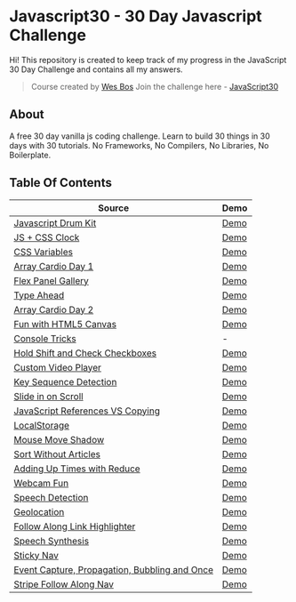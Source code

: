 # Javascript30 - 30 Day Javascript Challenge

Hi!
This repository is created to keep track of my progress in the JavaScript 30 Day Challenge and contains all my answers.

> Course created by [Wes Bos](https://github.com/wesbos) Join the challenge here - [JavaScript30](https://javascript30.com/account)

## About

A free 30 day vanilla js coding challenge. Learn to build 30 things in 30 days with 30 tutorials. No Frameworks, No Compilers, No Libraries, No Boilerplate.

## Table Of Contents

| Source                                                                                                                                                                       | Demo                                                                                                                      |
| ---------------------------------------------------------------------------------------------------------------------------------------------------------------------------- | ------------------------------------------------------------------------------------------------------------------------- |
| [Javascript Drum Kit](https://github.com/dogankocadayilar/javascript30/tree/main/01%20-%20Javascript%20Drum%20Kit)                                                           | [Demo](https://dogankocadayilar.github.io/javascript30/01%20-%20Javascript%20Drum%20Kit/)                                 |
| [JS + CSS Clock](https://github.com/dogankocadayilar/javascript30/tree/main/02%20-%20JS%20and%20CSS%20Clock)                                                                 | [Demo](https://dogankocadayilar.github.io/javascript30/02%20-%20JS%20and%20CSS%20Clock/)                                  |
| [CSS Variables](https://github.com/dogankocadayilar/javascript30/tree/main/03%20-%20CSS%20Variables)                                                                         | [Demo](https://dogankocadayilar.github.io/javascript30/03%20-%20CSS%20Variables/)                                         |
| [Array Cardio Day 1](https://github.com/dogankocadayilar/javascript30/tree/main/04%20-%20Array%20Cardio%20Day%201)                                                           | [Demo](https://dogankocadayilar.github.io/javascript30/04%20-%20Array%20Cardio%20Day%201/)                                |
| [Flex Panel Gallery](https://github.com/dogankocadayilar/javascript30/tree/main/05%20-%20Flex%20Panel%20Gallery)                                                             | [Demo](https://dogankocadayilar.github.io/javascript30/05%20-%20Flex%20Panel%20Gallery/)                                  |
| [Type Ahead](https://github.com/dogankocadayilar/javascript30/tree/main/06%20-%20Type%20Ahead)                                                                               | [Demo](https://dogankocadayilar.github.io/javascript30/06%20-%20Type%20Ahead/)                                            |
| [Array Cardio Day 2](https://github.com/dogankocadayilar/javascript30/tree/main/07%20-%20Array%20Cardio%20Day%202)                                                           | [Demo](https://dogankocadayilar.github.io/javascript30/07%20-%20Array%20Cardio%20Day%202/)                                |
| [Fun with HTML5 Canvas](https://github.com/dogankocadayilar/javascript30/tree/main/08%20-%20Fun%20with%20HTML5%20Canvas)                                                     | [Demo](https://dogankocadayilar.github.io/javascript30/08%20-%20Fun%20with%20HTML5%20Canvas/)                             |
| [Console Tricks](https://github.com/dogankocadayilar/javascript30/tree/main/09%20-%20Console%20Tricks)                                                                       | -                                                                                                                         |
| [Hold Shift and Check Checkboxes](https://github.com/dogankocadayilar/javascript30/tree/main/10%20-%20Hold%20Shift%20and%20Check%20Checkboxes)                               | [Demo](https://dogankocadayilar.github.io/javascript30/10%20-%20Hold%20Shift%20and%20Check%20Checkboxes/)                 |
| [Custom Video Player](https://github.com/dogankocadayilar/javascript30/tree/main/11%20-%20Custom%20Video%20Player)                                                           | [Demo](https://dogankocadayilar.github.io/javascript30/11%20-%20Custom%20Video%20Player/)                                 |
| [Key Sequence Detection](https://github.com/dogankocadayilar/javascript30/tree/main/12%20-%20Key%20Sequence%20Detection)                                                     | [Demo](https://dogankocadayilar.github.io/javascript30/12%20-%20Key%20Sequence%20Detection/)                              |
| [Slide in on Scroll](https://github.com/dogankocadayilar/javascript30/tree/main/13%20-%20Slide%20in%20on%20Scroll)                                                           | [Demo](https://dogankocadayilar.github.io/javascript30/13%20-%20Slide%20in%20on%20Scroll/)                                |
| [JavaScript References VS Copying](https://github.com/dogankocadayilar/javascript30/tree/main/14%20-%20JavaScript%20References%20VS%20Copying)                               | [Demo](https://dogankocadayilar.github.io/javascript30/14%20-%20JavaScript%20References%20VS%20Copying/)                  |
| [LocalStorage](https://github.com/dogankocadayilar/javascript30/tree/main/15%20-%20LocalStorage)                                                                             | [Demo](https://dogankocadayilar.github.io/javascript30/15%20-%20LocalStorage/)                                            |
| [Mouse Move Shadow](https://github.com/dogankocadayilar/javascript30/tree/main/16%20-%20Mouse%20Move%20Shadow)                                                               | [Demo](https://dogankocadayilar.github.io/javascript30/16%20-%20Mouse%20Move%20Shadow/)                                   |
| [Sort Without Articles](https://github.com/dogankocadayilar/javascript30/tree/main/17%20-%20Sort%20Without%20Articles)                                                       | [Demo](https://dogankocadayilar.github.io/javascript30/17%20-%20Sort%20Without%20Articles/)                               |
| [Adding Up Times with Reduce](https://github.com/dogankocadayilar/javascript30/tree/main/18%20-%20Adding%20Up%20Times%20with%20Reduce)                                       | [Demo](https://dogankocadayilar.github.io/javascript30/18%20-%20Adding%20Up%20Times%20with%20Reduce/)                     |
| [Webcam Fun](https://github.com/dogankocadayilar/javascript30/tree/main/19%20-%20Webcam%20Fun)                                                                               | [Demo](https://dogankocadayilar.github.io/javascript30/19%20-%20Webcam%20Fun/)                                            |
| [Speech Detection](https://github.com/dogankocadayilar/javascript30/tree/main/20%20-%20Speech%20Detection)                                                                   | [Demo](https://dogankocadayilar.github.io/javascript30/20%20-%20Speech%20Detection/)                                      |
| [Geolocation](https://github.com/dogankocadayilar/javascript30/tree/main/21%20-%20Geolocation)                                                                               | [Demo](https://dogankocadayilar.github.io/javascript30/21%20-%20Geolocation/)                                             |
| [Follow Along Link Highlighter](https://github.com/dogankocadayilar/javascript30/tree/main/22%20-%20Follow%20Along%20Link%20Highlighter)                                     | [Demo](https://dogankocadayilar.github.io/javascript30/22%20-%20Follow%20Along%20Link%20Highlighter/)                     |
| [Speech Synthesis](https://github.com/dogankocadayilar/javascript30/tree/main/23%20-%20Speech%20Synthesis)                                                                   | [Demo](https://dogankocadayilar.github.io/javascript30/23%20-%20Speech%20Synthesis/)                                      |
| [Sticky Nav](https://github.com/dogankocadayilar/javascript30/tree/main/24%20-%20Sticky%20Nav)                                                                               | [Demo](https://dogankocadayilar.github.io/javascript30/24%20-%20Sticky%20Nav/)                                            |
| [Event Capture, Propagation, Bubbling and Once](https://github.com/dogankocadayilar/javascript30/tree/main/25%20-%20Event%20Capture,%20Propagation,%20Bubbling%20and%20Once) | [Demo](https://dogankocadayilar.github.io/javascript30/25%20-%20Event%20Capture,%20Propagation,%20Bubbling%20and%20Once/) |
| [Stripe Follow Along Nav](https://github.com/dogankocadayilar/javascript30/tree/main/26%20-%20Stripe%20Follow%20Along%20Nav)                                                 | [Demo](https://dogankocadayilar.github.io/javascript30/26%20-%20Stripe%20Follow%20Along%20Nav/)                           |
